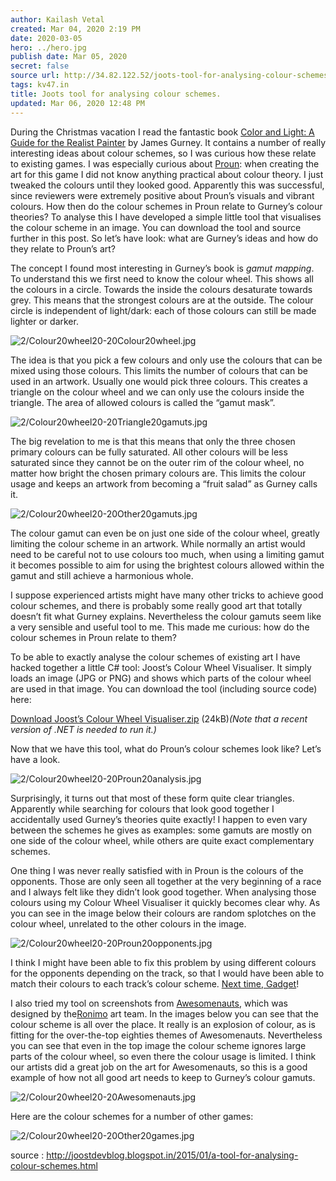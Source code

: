 ```yaml
---
author: Kailash Vetal
created: Mar 04, 2020 2:19 PM
date: 2020-03-05
hero: ../hero.jpg
publish date: Mar 05, 2020
secret: false
source url: http://34.82.122.52/joots-tool-for-analysing-colour-schemes/
tags: kv47.in
title: Joots tool for analysing colour schemes.
updated: Mar 06, 2020 12:48 PM
---
```

During the Christmas vacation I read the fantastic book [Color and Light: A Guide for the Realist Painter](http://www.amazon.com/Color-Light-Guide-Realist-Painter/dp/0740797719) by James Gurney. It contains a number of really interesting ideas about colour schemes, so I was curious how these relate to existing games. I was especially curious about [Proun](http://www.proun-game.com/): when creating the art for this game I did not know anything practical about colour theory. I just tweaked the colours until they looked good. Apparently this was successful, since reviewers were extremely positive about Proun’s visuals and vibrant colours. How then do the colour schemes in Proun relate to Gurney’s colour theories? To analyse this I have developed a simple little tool that visualises the colour scheme in an image. You can download the tool and source further in this post. So let’s have look: what are Gurney’s ideas and how do they relate to Proun’s art?

The concept I found most interesting in Gurney’s book is *gamut mapping*. To understand this we first need to know the colour wheel. This shows all the colours in a circle. Towards the inside the colours desaturate towards grey. This means that the strongest colours are at the outside. The colour circle is independent of light/dark: each of those colours can still be made lighter or darker.

![2/Colour20wheel20-20Colour20wheel.jpg](2/Colour20wheel20-20Colour20wheel.jpg)

The idea is that you pick a few colours and only use the colours that can be mixed using those colours. This limits the number of colours that can be used in an artwork. Usually one would pick three colours. This creates a triangle on the colour wheel and we can only use the colours inside the triangle. The area of allowed colours is called the “gamut mask”.

![2/Colour20wheel20-20Triangle20gamuts.jpg](2/Colour20wheel20-20Triangle20gamuts.jpg)

The big revelation to me is that this means that only the three chosen primary colours can be fully saturated. All other colours will be less saturated since they cannot be on the outer rim of the colour wheel, no matter how bright the chosen primary colours are. This limits the colour usage and keeps an artwork from becoming a “fruit salad” as Gurney calls it.

![2/Colour20wheel20-20Other20gamuts.jpg](2/Colour20wheel20-20Other20gamuts.jpg)

The colour gamut can even be on just one side of the colour wheel, greatly limiting the colour scheme in an artwork. While normally an artist would need to be careful not to use colours too much, when using a limiting gamut it becomes possible to aim for using the brightest colours allowed within the gamut and still achieve a harmonious whole.

I suppose experienced artists might have many other tricks to achieve good colour schemes, and there is probably some really good art that totally doesn’t fit what Gurney explains. Nevertheless the colour gamuts seem like a very sensible and useful tool to me. This made me curious: how do the colour schemes in Proun relate to them?

To be able to exactly analyse the colour schemes of existing art I have hacked together a little C# tool: Joost’s Colour Wheel Visualiser. It simply loads an image (JPG or PNG) and shows which parts of the colour wheel are used in that image. You can download the tool (including source code) here:

[Download Joost’s Colour Wheel Visualiser.zip](http://www.proun-game.com/Oogst3D/BLOG/Joosts%20Colour%20Wheel%20Visualiser.zip) (24kB)*(Note that a recent version of .NET is needed to run it.)*

Now that we have this tool, what do Proun’s colour schemes look like? Let’s have a look.

![2/Colour20wheel20-20Proun20analysis.jpg](2/Colour20wheel20-20Proun20analysis.jpg)

Surprisingly, it turns out that most of these form quite clear triangles. Apparently while searching for colours that look good together I accidentally used Gurney’s theories quite exactly! I happen to even vary between the schemes he gives as examples: some gamuts are mostly on one side of the colour wheel, while others are quite exact complementary schemes.

One thing I was never really satisfied with in Proun is the colours of the opponents. Those are only seen all together at the very beginning of a race and I always felt like they didn’t look good together. When analysing those colours using my Colour Wheel Visualiser it quickly becomes clear why. As you can see in the image below their colours are random splotches on the colour wheel, unrelated to the other colours in the image.

![2/Colour20wheel20-20Proun20opponents.jpg](2/Colour20wheel20-20Proun20opponents.jpg)

I think I might have been able to fix this problem by using different colours for the opponents depending on the track, so that I would have been able to match their colours to each track’s colour scheme. [Next time, Gadget](https://www.youtube.com/watch?v=-_2_cJxYYhM)!

I also tried my tool on screenshots from [Awesomenauts](http://www.awesomenauts.com/), which was designed by the[Ronimo](http://www.ronimo-games.com/) art team. In the images below you can see that the colour scheme is all over the place. It really is an explosion of colour, as is fitting for the over-the-top eighties themes of Awesomenauts. Nevertheless you can see that even in the top image the colour scheme ignores large parts of the colour wheel, so even there the colour usage is limited. I think our artists did a great job on the art for Awesomenauts, so this is a good example of how not all good art needs to keep to Gurney’s colour gamuts.

![2/Colour20wheel20-20Awesomenauts.jpg](2/Colour20wheel20-20Awesomenauts.jpg)

Here are the colour schemes for a number of other games:

![2/Colour20wheel20-20Other20games.jpg](2/Colour20wheel20-20Other20games.jpg)

source : http://joostdevblog.blogspot.in/2015/01/a-tool-for-analysing-colour-schemes.html
